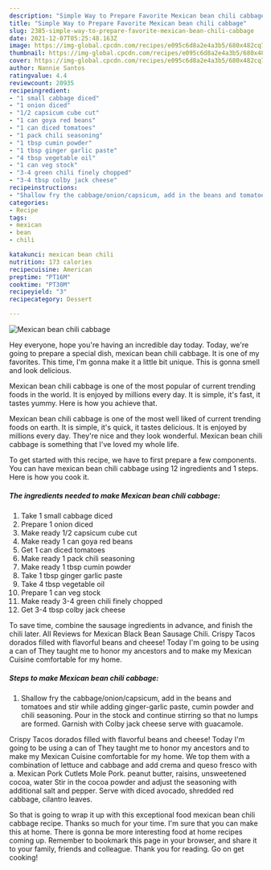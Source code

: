 ```yaml
---
description: "Simple Way to Prepare Favorite Mexican bean chili cabbage"
title: "Simple Way to Prepare Favorite Mexican bean chili cabbage"
slug: 2385-simple-way-to-prepare-favorite-mexican-bean-chili-cabbage
date: 2021-12-07T05:25:48.163Z
image: https://img-global.cpcdn.com/recipes/e095c6d8a2e4a3b5/680x482cq70/mexican-bean-chili-cabbage-recipe-main-photo.jpg
thumbnail: https://img-global.cpcdn.com/recipes/e095c6d8a2e4a3b5/680x482cq70/mexican-bean-chili-cabbage-recipe-main-photo.jpg
cover: https://img-global.cpcdn.com/recipes/e095c6d8a2e4a3b5/680x482cq70/mexican-bean-chili-cabbage-recipe-main-photo.jpg
author: Nannie Santos
ratingvalue: 4.4
reviewcount: 20935
recipeingredient:
- "1 small cabbage diced"
- "1 onion diced"
- "1/2 capsicum cube cut"
- "1 can goya red beans"
- "1 can diced tomatoes"
- "1 pack chili seasoning"
- "1 tbsp cumin powder"
- "1 tbsp ginger garlic paste"
- "4 tbsp vegetable oil"
- "1 can veg stock"
- "3-4 green chili finely chopped"
- "3-4 tbsp colby jack cheese"
recipeinstructions:
- "Shallow fry the cabbage/onion/capsicum, add in the beans and tomatoes and stir while adding ginger-garlic paste, cumin powder and chili seasoning. Pour in the stock and continue stirring so that no lumps are formed. Garnish with Colby jack cheese serve with guacamole."
categories:
- Recipe
tags:
- mexican
- bean
- chili

katakunci: mexican bean chili 
nutrition: 173 calories
recipecuisine: American
preptime: "PT16M"
cooktime: "PT30M"
recipeyield: "3"
recipecategory: Dessert

---
```



![Mexican bean chili cabbage](https://img-global.cpcdn.com/recipes/e095c6d8a2e4a3b5/680x482cq70/mexican-bean-chili-cabbage-recipe-main-photo.jpg)

Hey everyone, hope you're having an incredible day today. Today, we're going to prepare a special dish, mexican bean chili cabbage. It is one of my favorites. This time, I'm gonna make it a little bit unique. This is gonna smell and look delicious.

Mexican bean chili cabbage is one of the most popular of current trending foods in the world. It is enjoyed by millions every day. It is simple, it&#39;s fast, it tastes yummy. Here is how you achieve that.

Mexican bean chili cabbage is one of the most well liked of current trending foods on earth. It is simple, it's quick, it tastes delicious. It is enjoyed by millions every day. They're nice and they look wonderful. Mexican bean chili cabbage is something that I've loved my whole life.


To get started with this recipe, we have to first prepare a few components. You can have mexican bean chili cabbage using 12 ingredients and 1 steps. Here is how you cook it.

<!--inarticleads1-->

##### The ingredients needed to make Mexican bean chili cabbage:

1. Take 1 small cabbage diced
1. Prepare 1 onion diced
1. Make ready 1/2 capsicum cube cut
1. Make ready 1 can goya red beans
1. Get 1 can diced tomatoes
1. Make ready 1 pack chili seasoning
1. Make ready 1 tbsp cumin powder
1. Take 1 tbsp ginger garlic paste
1. Take 4 tbsp vegetable oil
1. Prepare 1 can veg stock
1. Make ready 3-4 green chili finely chopped
1. Get 3-4 tbsp colby jack cheese


To save time, combine the sausage ingredients in advance, and finish the chili later. All Reviews for Mexican Black Bean Sausage Chili. Crispy Tacos dorados filled with flavorful beans and cheese! Today I&#39;m going to be using a can of They taught me to honor my ancestors and to make my Mexican Cuisine comfortable for my home. 

<!--inarticleads2-->

##### Steps to make Mexican bean chili cabbage:

1. Shallow fry the cabbage/onion/capsicum, add in the beans and tomatoes and stir while adding ginger-garlic paste, cumin powder and chili seasoning. Pour in the stock and continue stirring so that no lumps are formed. Garnish with Colby jack cheese serve with guacamole.


Crispy Tacos dorados filled with flavorful beans and cheese! Today I&#39;m going to be using a can of They taught me to honor my ancestors and to make my Mexican Cuisine comfortable for my home. We top them with a combination of lettuce and cabbage and add crema and queso fresco with a. Mexican Pork Cutlets Mole Pork. peanut butter, raisins, unsweetened cocoa, water Stir in the cocoa powder and adjust the seasoning with additional salt and pepper. Serve with diced avocado, shredded red cabbage, cilantro leaves. 

So that is going to wrap it up with this exceptional food mexican bean chili cabbage recipe. Thanks so much for your time. I'm sure that you can make this at home. There is gonna be more interesting food at home recipes coming up. Remember to bookmark this page in your browser, and share it to your family, friends and colleague. Thank you for reading. Go on get cooking!
